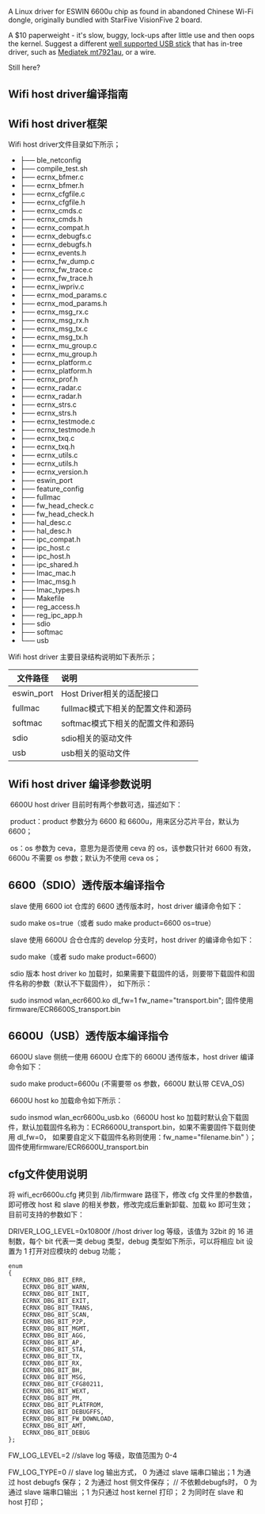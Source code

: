 A Linux driver for ESWIN 6600u chip as found in abandoned Chinese Wi-Fi dongle,
originally bundled with StarFive VisionFive 2 board.

A $10 paperweight - it's slow, buggy, lock-ups after little use and then oops the kernel.
Suggest a different [well supported USB stick](https://github.com/morrownr/USB-WiFi/blob/main/home/USB_WiFi_Adapters_that_are_supported_with_Linux_in-kernel_drivers.md)
that has in-tree driver, such as [Mediatek mt7921au](https://www.aliexpress.us/item/1005005935638503.html), or a wire. 

Still here?

## **Wifi host driver编译指南**

## Wifi host driver框架

Wifi host driver文件目录如下所示；

- ├── ble_netconfig
- ├── compile_test.sh
- ├── ecrnx_bfmer.c
- ├── ecrnx_bfmer.h
- ├── ecrnx_cfgfile.c
- ├── ecrnx_cfgfile.h
- ├── ecrnx_cmds.c
- ├── ecrnx_cmds.h
- ├── ecrnx_compat.h
- ├── ecrnx_debugfs.c
- ├── ecrnx_debugfs.h
- ├── ecrnx_events.h
- ├── ecrnx_fw_dump.c
- ├── ecrnx_fw_trace.c
- ├── ecrnx_fw_trace.h
- ├── ecrnx_iwpriv.c
- ├── ecrnx_mod_params.c
- ├── ecrnx_mod_params.h
- ├── ecrnx_msg_rx.c
- ├── ecrnx_msg_rx.h
- ├── ecrnx_msg_tx.c
- ├── ecrnx_msg_tx.h
- ├── ecrnx_mu_group.c
- ├── ecrnx_mu_group.h
- ├── ecrnx_platform.c
- ├── ecrnx_platform.h
- ├── ecrnx_prof.h
- ├── ecrnx_radar.c
- ├── ecrnx_radar.h
- ├── ecrnx_strs.c
- ├── ecrnx_strs.h
- ├── ecrnx_testmode.c
- ├── ecrnx_testmode.h
- ├── ecrnx_txq.c
- ├── ecrnx_txq.h
- ├── ecrnx_utils.c
- ├── ecrnx_utils.h
- ├── ecrnx_version.h
- ├── eswin_port
- ├── feature_config
- ├── fullmac
- ├── fw_head_check.c
- ├── fw_head_check.h
- ├── hal_desc.c
- ├── hal_desc.h
- ├── ipc_compat.h
- ├── ipc_host.c
- ├── ipc_host.h
- ├── ipc_shared.h
- ├── lmac_mac.h
- ├── lmac_msg.h
- ├── lmac_types.h
- ├── Makefile
- ├── reg_access.h
- ├── reg_ipc_app.h
- ├── sdio
- ├── softmac
- └── usb


Wifi host driver 主要目录结构说明如下表所示；

| **文件路径** | **说明**                          |
| ------------ | :-------------------------------- |
| eswin_port   | Host Driver相关的适配接口         |
| fullmac      | fullmac模式下相关的配置文件和源码 |
| softmac      | softmac模式下相关的配置文件和源码 |
| sdio         | sdio相关的驱动文件                |
| usb          | usb相关的驱动文件                 |

## **Wifi host driver 编译参数说明**

​     6600U host driver 目前时有两个参数可选，描述如下：

​     product：product 参数分为 6600 和 6600u，用来区分芯片平台，默认为 6600；

​     os：os 参数为 ceva，意思为是否使用 ceva 的 os，该参数只针对 6600 有效，6600u 不需要 os 参数；默认为不使用 ceva os；

## **6600（SDIO）透传版本编译指令**

​    slave 使用 6600 iot 仓库的 6600 透传版本时，host driver 编译命令如下：

​    sudo make os=true（或者 sudo make product=6600 os=true）

​    slave 使用 6600U 合仓仓库的 develop 分支时，host driver 的编译命令如下：

​    sudo make（或者 sudo make product=6600）

​    sdio 版本 host driver ko 加载时，如果需要下载固件的话，则要带下载固件和固件名称的参数（默认不下载固件）， 如下所示：

​    sudo insmod wlan_ecr6600.ko dl_fw=1 fw_name="transport.bin"; 固件使用firmware/ECR6600S_transport.bin

## **6600U（USB）透传版本编译指令**

​    6600U slave 侧统一使用 6600U 仓库下的 6600U 透传版本，host driver 编译命令如下：

​    sudo make product=6600u (不需要带 os 参数，6600U 默认带 CEVA_OS)

​    6600U host ko 加载命令如下所示：

​    sudo insmod wlan_ecr6600u_usb.ko（6600U host ko 加载时默认会下载固件，默认加载固件名称为：ECR6600U_transport.bin，如果不需要固件下载则使用 dl_fw=0， 如果要自定义下载固件名称则使用：fw_name="filename.bin" ）；固件使用firmware/ECR6600U_transport.bin

## cfg文件使用说明

将 wifi_ecr6600u.cfg 拷贝到 /lib/firmware 路径下，修改 cfg 文件里的参数值，即可修改 host 和 slave 的相关参数，修改完成后重新卸载、加载 ko 即可生效；目前可支持的参数如下：

DRIVER_LOG_LEVEL=0x10800f  //host driver log 等级，该值为 32bit 的 16 进制数，每个 bit 代表一类 debug 类型，debug 类型如下所示，可以将相应 bit 设置为 1 打开对应模块的 debug 功能；
```
enum
{
    ECRNX_DBG_BIT_ERR,
    ECRNX_DBG_BIT_WARN,
    ECRNX_DBG_BIT_INIT,
    ECRNX_DBG_BIT_EXIT,
    ECRNX_DBG_BIT_TRANS,
    ECRNX_DBG_BIT_SCAN,
    ECRNX_DBG_BIT_P2P,
    ECRNX_DBG_BIT_MGMT,
    ECRNX_DBG_BIT_AGG,
    ECRNX_DBG_BIT_AP,
    ECRNX_DBG_BIT_STA,
    ECRNX_DBG_BIT_TX,
    ECRNX_DBG_BIT_RX,
    ECRNX_DBG_BIT_BH,
    ECRNX_DBG_BIT_MSG,
    ECRNX_DBG_BIT_CFG80211,
    ECRNX_DBG_BIT_WEXT,
    ECRNX_DBG_BIT_PM,
    ECRNX_DBG_BIT_PLATFROM,
    ECRNX_DBG_BIT_DEBUGFFS,
    ECRNX_DBG_BIT_FW_DOWNLOAD,
    ECRNX_DBG_BIT_AMT,
    ECRNX_DBG_BIT_DEBUG
};
```


FW_LOG_LEVEL=2  //slave log 等级，取值范围为 0-4

FW_LOG_TYPE=0  // slave log 输出方式， 0 为通过 slave 端串口输出；1 为通过 host debugfs 保存； 2 为通过 host 侧文件保存；
	       // 不依赖debugfs时， 0 为通过 slave 端串口输出 ；1 为只通过 host kernel 打印； 2 为同时在 slave 和 host 打印；
